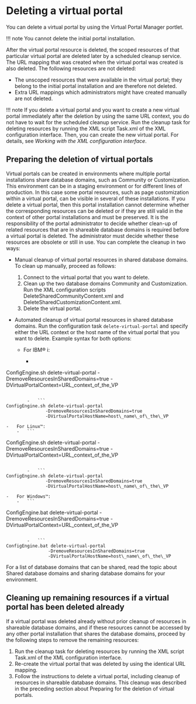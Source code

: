 # Deleting a virtual portal

You can delete a virtual portal by using the Virtual Portal Manager portlet.

!!! note
    You cannot delete the initial portal installation.

After the virtual portal resource is deleted, the scoped resources of that particular virtual portal are deleted later by a scheduled cleanup service. The URL mapping that was created when the virtual portal was created is also deleted. The following resources are not deleted:

-   The unscoped resources that were available in the virtual portal; they belong to the initial portal installation and are therefore not deleted.
-   Extra URL mappings which administrators might have created manually are not deleted.

!!! note
    If you delete a virtual portal and you want to create a new virtual portal immediately after the deletion by using the same URL context, you do not have to wait for the scheduled cleanup service. Run the cleanup task for deleting resources by running the XML script Task.xml of the XML configuration interface. Then, you can create the new virtual portal. For details, see *Working with the XML configuration interface*.

## Preparing the deletion of virtual portals

Virtual portals can be created in environments where multiple portal installations share database domains, such as Community or Customization. This environment can be in a staging environment or for different lines of production. In this case some portal resources, such as page customization within a virtual portal, can be visible in several of these installations. If you delete a virtual portal, then this portal installation cannot determine whether the corresponding resources can be deleted or if they are still valid in the context of other portal installations and must be preserved. It is the responsibility of the portal administrator to decide whether clean-up of related resources that are in shareable database domains is required before a virtual portal is deleted. The administrator must decide whether these resources are obsolete or still in use. You can complete the cleanup in two ways:

-   Manual cleanup of virtual portal resources in shared database domains. To clean up manually, proceed as follows:
    1.  Connect to the virtual portal that you want to delete.
    2.  Clean up the two database domains Community and Customization. Run the XML configuration scripts DeleteSharedCommunityContent.xml and DeleteSharedCustomizationContent.xml.
    3.  Delete the virtual portal.

-   Automated cleanup of virtual portal resources in shared database domains. Run the configuration task `delete-virtual-portal` and specify either the URL context or the host name of the virtual portal that you want to delete. Example syntax for both options:

    -   For IBM® i:
        -  ```
ConfigEngine.sh delete-virtual-portal 
                -DremoveResourcesInSharedDomains=true 
                -DVirtualPortalContext=URL\_context\_of\_the\_VP

```

        -   ```
ConfigEngine.sh delete-virtual-portal 
               -DremoveResourcesInSharedDomains=true
               -DVirtualPortalHostName=host\_name\_of\_the\_VP
```

    -   For Linux™:
        -   ```
ConfigEngine.sh delete-virtual-portal 
                -DremoveResourcesInSharedDomains=true 
                -DVirtualPortalContext=URL\_context\_of\_the\_VP

```

        -   ```
ConfigEngine.sh delete-virtual-portal 
               -DremoveResourcesInSharedDomains=true
               -DVirtualPortalHostName=host\_name\_of\_the\_VP
```

    -   For Windows™:
        -   ```
ConfigEngine.bat delete-virtual-portal 
                 -DremoveResourcesInSharedDomains=true 
                 -DVirtualPortalContext=URL\_context\_of\_the\_VP

```

        -   ```
ConfigEngine.bat delete-virtual-portal 
                -DremoveResourcesInSharedDomains=true
                -DVirtualPortalHostName=host\_name\_of\_the\_VP
```


For a list of database domains that can be shared, read the topic about Shared database domains and sharing database domains for your environment.

## Cleaning up remaining resources if a virtual portal has been deleted already

If a virtual portal was deleted already without prior cleanup of resources in shareable database domains, and if these resources cannot be accessed by any other portal installation that shares the database domains, proceed by the following steps to remove the remaining resources:

1.  Run the cleanup task for deleting resources by running the XML script Task.xml of the XML configuration interface.
2.  Re-create the virtual portal that was deleted by using the identical URL mapping.
3.  Follow the instructions to delete a virtual portal, including cleanup of resources in shareable database domains. This cleanup was described in the preceding section about Preparing for the deletion of virtual portals.


